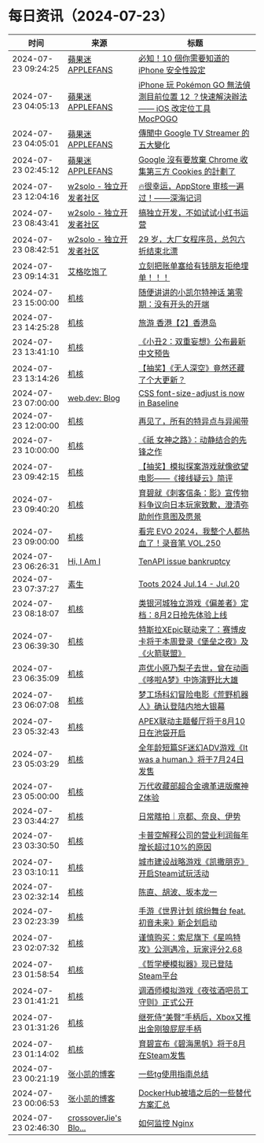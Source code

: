 ﻿# 每日资讯（2024-07-23）

|时间|来源|标题|
|---|---|---|
|2024-07-23 09:24:25|[蘋果迷 APPLEFANS](https://applefans.today/feed/)|[必知！10 個你需要知道的 iPhone 安全性設定](https://applefans.today/2024-how-to-built-in-privacy-and-security-protections-of-iphone/)|
|2024-07-23 04:05:13|[蘋果迷 APPLEFANS](https://applefans.today/feed/)|[iPhone 玩 Pokémon GO 無法偵測目前位置 12 ？快速解決辦法—— iOS 改定位工具 MocPOGO](https://applefans.today/2024-07-mocpogo-ios-gps-location-changer/)|
|2024-07-23 04:05:01|[蘋果迷 APPLEFANS](https://applefans.today/feed/)|[傳聞中 Google TV Streamer 的五大變化](https://applefans.today/2024-07-google-tv-streamer-rumors/)|
|2024-07-23 02:45:12|[蘋果迷 APPLEFANS](https://applefans.today/feed/)|[Google 沒有要放棄 Chrome 收集第三方 Cookies 的計劃了](https://applefans.today/2024-07-google-keeping-third-party-cookies-chrome/)|
|2024-07-23 12:04:16|[w2solo - 独立开发者社区](https://w2solo.com/topics/feed)|[🔥很幸运，AppStore 审核一遍过！——深海记词](https://w2solo.com/topics/4796)|
|2024-07-23 08:43:41|[w2solo - 独立开发者社区](https://w2solo.com/topics/feed)|[搞独立开发，不如试试小红书运营](https://w2solo.com/topics/4795)|
|2024-07-23 08:42:51|[w2solo - 独立开发者社区](https://w2solo.com/topics/feed)|[29 岁，大厂女程序员，总包六折结束北漂](https://w2solo.com/topics/4794)|
|2024-07-23 09:14:31|[艾格吃饱了](https://feedpress.me/wx-aigechibaole)|[立刻把账单塞给有钱朋友拒绝埋单！！！](http://mp.weixin.qq.com/s?__biz=MjM5NTYxODQyMA%3D%3D&mid=2653456503&idx=1&sn=dfde86d32fdad2b6e0eb0e4fa0ee38f7)|
|2024-07-23 15:00:00|[机核](https://www.gcores.com/rss)|[随便讲讲的小凯尔特神话 第零期：没有开头的开端](https://www.gcores.com/radios/185264)|
|2024-07-23 14:25:28|[机核](https://www.gcores.com/rss)|[旅游 香港【2】香港岛](https://www.gcores.com/articles/185522)|
|2024-07-23 13:41:10|[机核](https://www.gcores.com/rss)|[《小丑2：双重妄想》公布最新中文预告](https://www.gcores.com/articles/185521)|
|2024-07-23 13:14:26|[机核](https://www.gcores.com/rss)|[【抽奖】《无人深空》竟然还藏了个大更新？](https://www.gcores.com/articles/185514)|
|2024-07-23 07:00:00|[web.dev: Blog](https://web.dev/feed.xml)|[CSS font-size-adjust is now in Baseline](https://web.dev/blog/font-size-adjust?hl=en)|
|2024-07-23 12:00:00|[机核](https://www.gcores.com/rss)|[再见了，所有的特异点与异闻带](https://www.gcores.com/articles/185485)|
|2024-07-23 10:00:00|[机核](https://www.gcores.com/rss)|[《祇 女神之路》：动静结合的先锋之作​​](https://www.gcores.com/videos/185504)|
|2024-07-23 09:42:15|[机核](https://www.gcores.com/rss)|[【抽奖】模拟探案游戏就像欲望电影——《接线疑云》简评](https://www.gcores.com/articles/185503)|
|2024-07-23 09:40:20|[机核](https://www.gcores.com/rss)|[育碧就《刺客信条：影》宣传物料争议向日本玩家致歉，澄清弥助创作意图及愿景](https://www.gcores.com/articles/185509)|
|2024-07-23 09:00:00|[机核](https://www.gcores.com/rss)|[看完 EVO 2024，我整个人都热血了！录音笔 VOL.250](https://www.gcores.com/radios/185498)|
|2024-07-23 06:26:31|[Hi, I Am I](https://5ime.cn/atom.xml)|[TenAPI issue bankruptcy](https://5ime.cn/tenapi-issue-bankruptcy.html)|
|2024-07-23 07:37:27|[素生](http://z.arlmy.me/atom.xml)|[Toots 2024 Jul.14 - Jul.20](http://z.arlmy.me/posts/MastodonArchives/2024/MastodonTootsArchives_20240720/)|
|2024-07-23 08:18:07|[机核](https://www.gcores.com/rss)|[类银河城独立游戏《偏差者》定档：8月2日抢先体验上线](https://www.gcores.com/articles/185502)|
|2024-07-23 06:39:30|[机核](https://www.gcores.com/rss)|[特斯拉XEpic联动来了：赛博皮卡将于本周登录《堡垒之夜》及《火箭联盟》](https://www.gcores.com/articles/185496)|
|2024-07-23 06:35:09|[机核](https://www.gcores.com/rss)|[声优小原乃梨子去世，曾在动画《哆啦A梦》中饰演野比大雄](https://www.gcores.com/articles/185495)|
|2024-07-23 06:07:08|[机核](https://www.gcores.com/rss)|[梦工场科幻冒险电影《荒野机器人》确认登陆内地大银幕](https://www.gcores.com/articles/185492)|
|2024-07-23 05:32:43|[机核](https://www.gcores.com/rss)|[APEX联动主题餐厅将于8月10日在池袋开启](https://www.gcores.com/articles/185489)|
|2024-07-23 05:03:29|[机核](https://www.gcores.com/rss)|[全年龄短篇SF迷幻ADV游戏《It was a human.》将于7月24日发售](https://www.gcores.com/articles/185488)|
|2024-07-23 05:00:00|[机核](https://www.gcores.com/rss)|[万代收藏部超合金魂革进版魔神Z体验](https://www.gcores.com/videos/181275)|
|2024-07-23 03:44:27|[机核](https://www.gcores.com/rss)|[日常瞎拍｜京都、奈良、伊势](https://www.gcores.com/articles/185468)|
|2024-07-23 03:30:50|[机核](https://www.gcores.com/rss)|[卡普空解释公司的营业利润每年增长超过10%的原因](https://www.gcores.com/articles/185486)|
|2024-07-23 03:10:11|[机核](https://www.gcores.com/rss)|[城市建设战略游戏《凯撒朋克》开启Steam试玩活动](https://www.gcores.com/articles/185484)|
|2024-07-23 02:32:14|[机核](https://www.gcores.com/rss)|[陈直、胡波、坂本龙一](https://www.gcores.com/articles/185480)|
|2024-07-23 02:23:39|[机核](https://www.gcores.com/rss)|[手游《世界计划 缤纷舞台 feat.初音未来》新企划启动](https://www.gcores.com/articles/185479)|
|2024-07-23 02:07:32|[机核](https://www.gcores.com/rss)|[谨慎购买：索尼旗下《星鸣特攻》公测遇冷，玩家评分2.68](https://www.gcores.com/articles/185477)|
|2024-07-23 01:58:54|[机核](https://www.gcores.com/rss)|[《哲学梗模拟器》现已登陆Steam平台](https://www.gcores.com/articles/185478)|
|2024-07-23 01:41:21|[机核](https://www.gcores.com/rss)|[调酒师模拟游戏《夜弦酒吧员工守则》正式公开](https://www.gcores.com/articles/185476)|
|2024-07-23 01:31:26|[机核](https://www.gcores.com/rss)|[继死侍“美臀”手柄后，Xbox又推出金刚狼屁屁手柄](https://www.gcores.com/articles/185475)|
|2024-07-23 01:14:02|[机核](https://www.gcores.com/rss)|[育碧宣布《碧海黑帆》将于8月在Steam发售](https://www.gcores.com/articles/185472)|
|2024-07-23 00:21:19|[张小凯的博客](https://jasonkayzk.github.io/atom.xml)|[一些tg使用指南总结](https://jasonkayzk.github.io/2024/07/23/%E4%B8%80%E4%BA%9Btg%E4%BD%BF%E7%94%A8%E6%8C%87%E5%8D%97%E6%80%BB%E7%BB%93/)|
|2024-07-23 00:06:53|[张小凯的博客](https://jasonkayzk.github.io/atom.xml)|[DockerHub被墙之后的一些替代方案汇总](https://jasonkayzk.github.io/2024/07/23/DockerHub%E8%A2%AB%E5%A2%99%E4%B9%8B%E5%90%8E%E7%9A%84%E4%B8%80%E4%BA%9B%E6%9B%BF%E4%BB%A3%E6%96%B9%E6%A1%88%E6%B1%87%E6%80%BB/)|
|2024-07-23 02:46:30|[crossoverJie's Blo...](https://crossoverjie.top/atom.xml)|[如何监控 Nginx](http://crossoverjie.top/2024/07/23/ob/how-to-monitoring-nginx/)|
